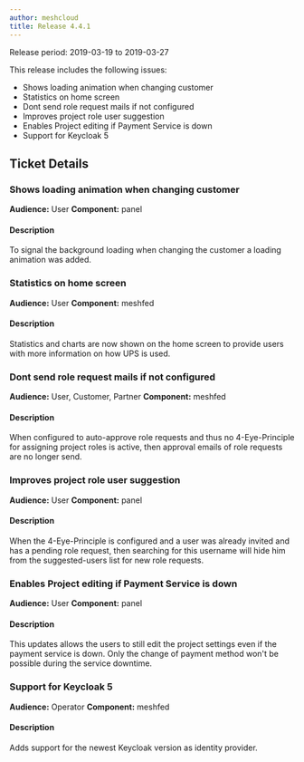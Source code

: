 ```yaml
---
author: meshcloud
title: Release 4.4.1
---
```


Release period: 2019-03-19 to 2019-03-27

This release includes the following issues:
* Shows loading animation when changing customer
* Statistics on home screen
* Dont send role request mails if not configured
* Improves project role user suggestion
* Enables Project editing if Payment Service is down
* Support for Keycloak 5
<!--truncate-->

## Ticket Details
### Shows loading animation when changing customer
**Audience:** User
**Component:** panel


#### Description
To signal the background loading when changing the customer a loading animation was added.

### Statistics on home screen
**Audience:** User
**Component:** meshfed


#### Description
Statistics and charts are now shown on the home screen to provide users with more information on how UPS is used.

### Dont send role request mails if not configured
**Audience:** User, Customer, Partner
**Component:** meshfed


#### Description
When configured to auto-approve role requests and thus no 4-Eye-Principle for assigning project roles is active, then approval emails of role requests are no longer send.

### Improves project role user suggestion
**Audience:** User
**Component:** panel


#### Description
When the 4-Eye-Principle is configured and a user was already invited and has a pending role request, then searching for this username will hide him from the suggested-users list for new role requests.

### Enables Project editing if Payment Service is down
**Audience:** User
**Component:** panel


#### Description
This updates allows the users to still edit the project settings even if the payment service is down. Only the change of payment method won't be possible during the service downtime.

### Support for Keycloak 5
**Audience:** Operator
**Component:** meshfed


#### Description
Adds support for the newest Keycloak version as identity provider.

